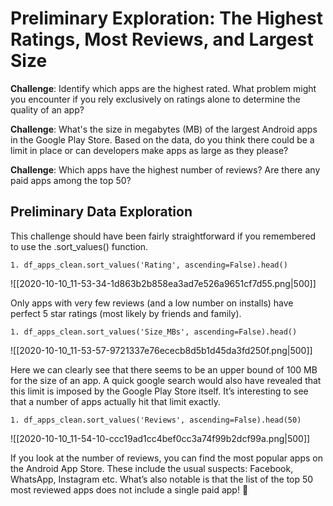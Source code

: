 # Preliminary Exploration: The Highest Ratings, Most Reviews, and Largest Size

**Challenge**: Identify which apps are the highest rated. What problem might you encounter if you rely exclusively on ratings alone to determine the quality of an app?

**Challenge**: What's the size in megabytes (MB) of the largest Android apps in the Google Play Store. Based on the data, do you think there could be a limit in place or can developers make apps as large as they please?

**Challenge**: Which apps have the highest number of reviews? Are there any paid apps among the top 50?

## Preliminary Data Exploration

This challenge should have been fairly straightforward if you remembered to use the .sort_values() function.

`1. df_apps_clean.sort_values('Rating', ascending=False).head()`

![[2020-10-10_11-53-34-1d863b2b858ea3ad7e526a9651cf7d55.png|500]]

Only apps with very few reviews (and a low number on installs) have perfect 5 star ratings (most likely by friends and family).

`1. df_apps_clean.sort_values('Size_MBs', ascending=False).head()`

![[2020-10-10_11-53-57-9721337e76ececb8d5b1d45da3fd250f.png|500]]

Here we can clearly see that there seems to be an upper bound of 100 MB for the size of an app. A quick google search would also have revealed that this limit is imposed by the Google Play Store itself. It’s interesting to see that a number of apps actually hit that limit exactly.

`1. df_apps_clean.sort_values('Reviews', ascending=False).head(50)`

![[2020-10-10_11-54-10-ccc19ad1cc4bef0cc3a74f99b2dcf99a.png|500]]

If you look at the number of reviews, you can find the most popular apps on the Android App Store. These include the usual suspects: Facebook, WhatsApp, Instagram etc. What’s also notable is that the list of the top 50 most reviewed apps does not include a single paid app! 🤔